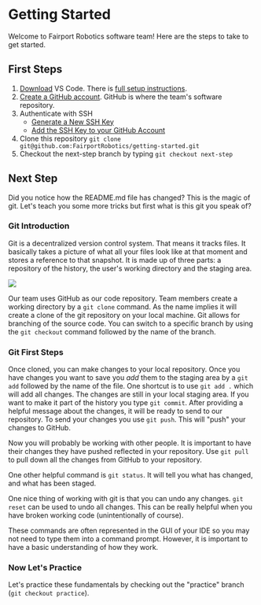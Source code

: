 # Getting Started
Welcome to Fairport Robotics software team!  Here are the steps to take to get started.

## First Steps

1. [Download](https://code.visualstudio.com/) VS Code.  There is [full setup instructions](https://code.visualstudio.com/docs/setup/setup-overview).
2. [Create a GitHub account](https://github.com/signup).  GitHub is where the team's software repository.
3. Authenticate with SSH
   - [Generate a New SSH Key](https://docs.github.com/en/authentication/connecting-to-github-with-ssh/generating-a-new-ssh-key-and-adding-it-to-the-ssh-agent)
   - [Add the SSH Key to your GitHub Account](https://docs.github.com/en/authentication/connecting-to-github-with-ssh/adding-a-new-ssh-key-to-your-github-account)
4. Clone this repository `git clone git@github.com:FairportRobotics/getting-started.git`
5. Checkout the next-step branch by typing `git checkout next-step`

## Next Step
Did you notice how the README.md file has changed?  This is the magic of git.  Let's teach you some more tricks but first what is this git you speak of?

### Git Introduction
Git is a decentralized version control system.  That means it tracks files.  It basically takes a picture of what all your files look like at that moment and stores a reference to that snapshot.  It is made up of three parts: a repository of the history, the user's working directory and the staging area.

![](https://marklodato.github.io/visual-git-guide/basic-usage.svg)

Our team uses GitHub as our code repository.  Team members create a working directory by a `git clone` command.  As the name implies it will create a clone of the git repository on your local machine.  Git allows for branching of the source code.  You can switch to a specific branch by using the `git checkout` command followed by the name of the branch.

### Git First Steps
Once cloned, you can make changes to your local repository.  Once you have changes you want to save you *add* them to the staging area by a `git add` followed by the name of the file.  One shortcut is to use `git add .` which will add all changes.  The changes are still in your local staging area.  If you want to make it part of the history you type `git commit`.  After providing a helpful message about the changes, it will be ready to send to our repository.  To send your changes you use `git push`.  This will "push" your changes to GitHub.

Now you will probably be working with other people.  It is important to have their changes they have pushed reflected in your repository.  Use `git pull` to pull down all the changes from GitHub to your repository.

One other helpful command is `git status`.  It will tell you what has changed, and what has been staged.

One nice thing of working with git is that you can undo any changes.  `git reset` can be used to undo all changes.  This can be really helpful when you have broken working code (unintentionally of course).

These commands are often represented in the GUI of your IDE so you may not need to type them into a command prompt.  However, it is important to have a basic understanding of how they work.

### Now Let's Practice

Let's  practice these fundamentals by checking out the "practice" branch (`git checkout practice`).
